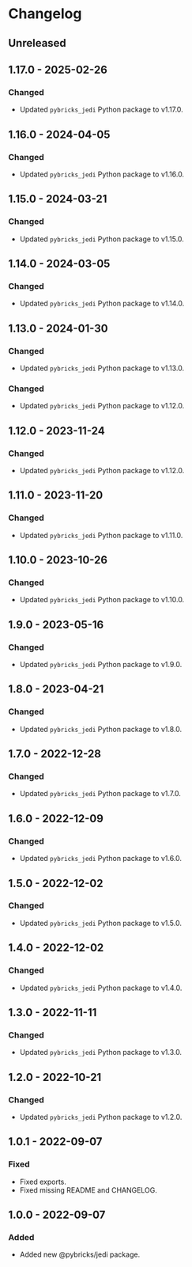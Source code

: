 # Changelog

<!-- refer to https://keepachangelog.com/en/1.0.0/ for guidance -->

## Unreleased

## 1.17.0 - 2025-02-26

### Changed
- Updated `pybricks_jedi` Python package to v1.17.0.

## 1.16.0 - 2024-04-05

### Changed
- Updated `pybricks_jedi` Python package to v1.16.0.

## 1.15.0 - 2024-03-21

### Changed
- Updated `pybricks_jedi` Python package to v1.15.0.

## 1.14.0 - 2024-03-05

### Changed
- Updated `pybricks_jedi` Python package to v1.14.0.

## 1.13.0 - 2024-01-30

### Changed
- Updated `pybricks_jedi` Python package to v1.13.0.

### Changed
- Updated `pybricks_jedi` Python package to v1.12.0.

## 1.12.0 - 2023-11-24

### Changed
- Updated `pybricks_jedi` Python package to v1.12.0.

## 1.11.0 - 2023-11-20

### Changed
- Updated `pybricks_jedi` Python package to v1.11.0.

## 1.10.0 - 2023-10-26

### Changed
- Updated `pybricks_jedi` Python package to v1.10.0.

## 1.9.0 - 2023-05-16

### Changed
- Updated `pybricks_jedi` Python package to v1.9.0.

## 1.8.0 - 2023-04-21

### Changed
- Updated `pybricks_jedi` Python package to v1.8.0.

## 1.7.0 - 2022-12-28

### Changed
- Updated `pybricks_jedi` Python package to v1.7.0.

## 1.6.0 - 2022-12-09

### Changed
- Updated `pybricks_jedi` Python package to v1.6.0.

## 1.5.0 - 2022-12-02

### Changed
- Updated `pybricks_jedi` Python package to v1.5.0.

## 1.4.0 - 2022-12-02

### Changed
- Updated `pybricks_jedi` Python package to v1.4.0.

## 1.3.0 - 2022-11-11

### Changed
- Updated `pybricks_jedi` Python package to v1.3.0.

## 1.2.0 - 2022-10-21

### Changed
- Updated `pybricks_jedi` Python package to v1.2.0.

## 1.0.1 - 2022-09-07

### Fixed
- Fixed exports.
- Fixed missing README and CHANGELOG.

## 1.0.0 - 2022-09-07

### Added
- Added new @pybricks/jedi package.
